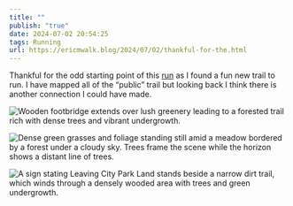 ```yaml
---
title: ""
publish: "true"
date: 2024-07-02 20:54:25
tags: Running
url: https://ericmwalk.blog/2024/07/02/thankful-for-the.html
---
```


Thankful for the odd starting point of this [run](https://www.strava.com/activities/11795026133) as I found a fun new trail to run. I have mapped all of the “public” trail but looking back I think there is another connection I could have made.

![Wooden footbridge extends over lush greenery leading to a forested trail rich with dense trees and vibrant undergrowth.](https://ericmwalk.blog/uploads/2024/img-0671.jpeg)

![Dense green grasses and foliage standing still amid a meadow bordered by a forest under a cloudy sky. Trees frame the scene while the horizon shows a distant line of trees.](https://ericmwalk.blog/uploads/2024/img-0672.jpeg)

![A sign stating Leaving City Park Land stands beside a narrow dirt trail, which winds through a densely wooded area with trees and green undergrowth.](https://ericmwalk.blog/uploads/2024/img-0673.jpeg)